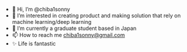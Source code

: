 - 👋 Hi, I’m @chiba1sonny
- 👀 I’m interested in creating product and making solution that rely on machine learning/deep learning
- 🌱 I’m currently a graduate student based in Japan
- 📫 How to reach me chiba1sonny@gmail.com
- ✨ Life is fantastic
<!---
chiba1sonny/chiba1sonny is a ✨ special ✨ repository because its `README.md` (this file) appears on your GitHub profile.
You can click the Preview link to take a look at your changes.
--->
